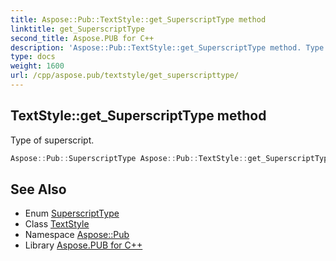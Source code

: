 ```yaml
---
title: Aspose::Pub::TextStyle::get_SuperscriptType method
linktitle: get_SuperscriptType
second_title: Aspose.PUB for C++
description: 'Aspose::Pub::TextStyle::get_SuperscriptType method. Type of superscript in C++.'
type: docs
weight: 1600
url: /cpp/aspose.pub/textstyle/get_superscripttype/
---
```

## TextStyle::get_SuperscriptType method


Type of superscript.

```cpp
Aspose::Pub::SuperscriptType Aspose::Pub::TextStyle::get_SuperscriptType() const
```

## See Also

* Enum [SuperscriptType](../../superscripttype/)
* Class [TextStyle](../)
* Namespace [Aspose::Pub](../../)
* Library [Aspose.PUB for C++](../../../)
